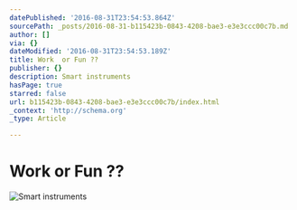 ```yaml
---
datePublished: '2016-08-31T23:54:53.864Z'
sourcePath: _posts/2016-08-31-b115423b-0843-4208-bae3-e3e3ccc00c7b.md
author: []
via: {}
dateModified: '2016-08-31T23:54:53.189Z'
title: Work  or Fun ??
publisher: {}
description: Smart instruments
hasPage: true
starred: false
url: b115423b-0843-4208-bae3-e3e3ccc00c7b/index.html
_context: 'http://schema.org'
_type: Article

---
```

# Work or Fun ??
![Smart instruments](https://the-grid-user-content.s3-us-west-2.amazonaws.com/4b53fc4b-5629-4202-af2d-7e94826d159b.jpg)